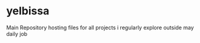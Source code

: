 # yelbissa
Main Repository hosting files for all projects i regularly explore outside may daily job
